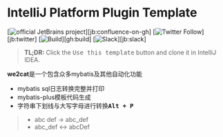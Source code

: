 # IntelliJ Platform Plugin Template

[![official JetBrains project](https://jb.gg/badges/official.svg)][jb:confluence-on-gh]
[![Twitter Follow](https://img.shields.io/twitter/follow/JBPlatform?style=flat)][jb:twitter]
[![Build](https://github.com/JetBrains/intellij-platform-plugin-template/workflows/Build/badge.svg)][gh:build]
[![Slack](https://img.shields.io/badge/Slack-%23intellij--platform--plugin--template-blue)][jb:slack]

> **TL;DR:** Click the <kbd>Use this template</kbd> button and clone it in IntelliJ IDEA.

<!-- Plugin description -->
**we2cat**是一个包含众多mybatis及其他自动化功能
- mybatis sql日志转换完整并打印
- mybatis-plus模板代码生成
- 字符串下划线与大写字母进行转换<kbd>**Alt + P**</kbd>
>- abc def -> abc_def
>- abc_def <-> abcDef
<!-- Plugin description end -->
